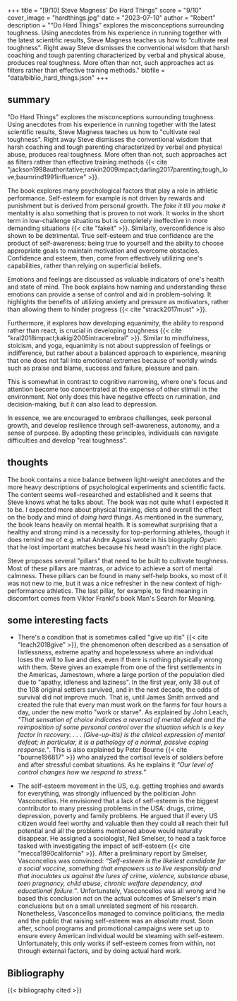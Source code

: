 +++
title = "[9/10] Steve Magness' Do Hard Things"
score = "9/10"
cover_image = "hardthings.jpg"
date = "2023-07-10"
author = "Robert"
description = "“Do Hard Things” explores the misconceptions surrounding toughness. Using anecdotes from his experience in running together with the latest scientific results, Steve Magness teaches us how to “cultivate real toughness”. Right away Steve dismisses the conventional wisdom that harsh coaching and tough parenting characterized by verbal and physical abuse, produces real toughness. More often than not, such approaches act as filters rather than effective training methods."
bibfile = "data/biblio_hard_things.json"
+++

## summary
"Do Hard Things" explores the misconceptions surrounding toughness.
Using anecdotes from his experience in running together with the latest
scientific results, Steve Magness teaches us how to "cultivate real toughness".
Right away Steve dismisses the conventional wisdom that harsh coaching and tough
parenting characterized by verbal and physical abuse, produces real toughness.
More often than not, such approaches act as filters rather than effective
training methods {{< cite "jackson1998authoritative;rankin2009impact;darling2017parenting;tough_love;baumrind1991influence" >}}. 

The book explores many psychological factors that play a role in athletic
performance. Self-esteem for example is not driven by rewards and punishment but
is derived from personal growth. The *fake it till you make it* mentality is
also something that is proven to not work. It works in the short term in
low-challenge situations but is completely ineffective in more demanding
situations {{< cite "fakeit" >}}. Similarly, overconfidence is also shown to be detrimental. 
True self-esteem and true confidence are the product of
self-awareness: being true to yourself and the ability to choose appropriate
goals to maintain motivation and overcome obstacles. Confidence and esteem,
then, come from effectively utilizing one's capabilities, rather than relying on
superficial beliefs.

Emotions and feelings are discussed as valuable indicators of one's health and
state of mind. The book explains how naming and understanding these emotions can
provide a sense of control and aid in problem-solving. It highlights the
benefits of utilizing anxiety and pressure as motivators, rather than allowing
them to hinder progress {{< cite "strack2017must" >}}.

Furthermore, it explores how developing equanimity, the ability to respond
rather than react, is crucial in developing toughness {{< cite "kral2018impact;kakigi2005intracerebral" >}}. Similar to mindfulness,
stoicism, and yoga, equanimity is not about suppression of feelings or
indifference, but rather about a balanced approach to experience, meaning that
one does not fall into emotional extremes because of worldly winds such as
praise and blame, success and failure, pleasure and pain. 

This is somewhat in contrast to cognitive narrowing, where one's focus and
attention become too concentrated at the expense of other stimuli in the
environment. Not only does this have negative effects on rumination, and
decision-making, but it can also lead to depression. 

In essence, we are encouraged to embrace challenges, seek personal growth, and
develop resilience through self-awareness, autonomy, and a sense of purpose. By
adopting these principles, individuals can navigate difficulties and develop
"real toughness".

## thoughts
The book contains a nice balance between light-weight anecdotes and
the more heavy descriptions of psychological experiments and scientific facts.
The content seems well-researched and established and it seems that Steve knows
what he talks about. The book was not quite what I expected it to be. I expected
more about physical training, diets and overall the effect on the body and mind
of *doing hard things*. As mentioned in the summary, the book leans heavily on
mental health. It is somewhat surprising that a healthy and strong mind is a
necessity for top-performing athletes, though it does remind me of e.g. what Andre
Agassi wrote in his biography *Open*: that he lost important matches because
his head wasn't in the right place.

Steve proposes several "pillars" that need to be built to cultivate toughness.
Most of these pillars are mantras, or advice to achieve a sort of mental
calmness. These pillars can be found in many self-help books, so most of it was not
new to me, but it was a nice refresher in the new context of high-performance
athletics. The last pillar, for example, to find meaning in discomfort comes from
Viktor Frankl's book Man's Search for Meaning. 

## some interesting facts
- There's a condition that is sometimes called "give up itis" {{< cite "leach2018give" >}}, the phenomenon often described as a sensation of
  listlessness, extreme apathy and hopelessness where an individual loses the
  will to live and dies, even if there is nothing physically wrong with them.
  Steve gives an example from one of the first settlements in the Americas,
  Jamestown, where a large portion of the population died due to "apathy,
  idleness and laziness". In the first year, only 38 out of the 108 original
  settlers survived, and in the next decade, the odds of survival did not
  improve much. That is, until James Smith arrived and created the rule that
  every man must work on the farms for four hours a day, under the new motto
  "work or starve". As explained by John Leach, *"That sensation of choice
  indicates a reversal of mental defeat and the reimposition of some personal
  control over the situation which is a key factor in recovery. . . .
  (Give-up-itis) is the clinical expression of mental defeat; in particular, it
  is a pathology of a normal, passive coping response."*. This is also explained
  by Peter Bourne {{< cite "bourne196817" >}} who analyzed the cortisol levels
  of soldiers before and after stressful combat situations. As he explains it
  *"Our level of control changes how we respond to stress."*

- The self-esteem movement in the US, e.g. getting trophies and awards for
everything, was strongly influenced by the politician John Vasconcellos. He
envisioned that a lack of self-esteem is the biggest contributor to many
pressing problems in the USA: drugs, crime, depression, poverty and family
problems. He argued that if every US citizen would feel worthy and valuable then
they could all reach their full potential and all the problems mentioned above
would naturally disappear. He assigned a sociologist, Neil Smelser, to head a
task force tasked with investigating the impact of self-esteem {{< cite "mecca1990california" >}}. After a
preliminary report by Smelser, Vasconcellos was convinced: *“Self-esteem is the
likeliest candidate for a social vaccine, something that empowers us to live
responsibly and that inoculates us against the lures of crime, violence,
substance abuse, teen pregnancy, child abuse, chronic welfare dependency, and
educational failure.”*. Unfortunately, Vasconcellos was all wrong and he based
this conclusion not on the actual outcomes of Smelser's main conclusions but on
a small unrelated segment of his research. Nonetheless, Vasconcellos managed to
convince politicians, the media and the public that raising self-esteem was an
absolute must. Soon after, school programs and promotional campaigns were set up
to ensure every American individual would be steaming with self-esteem.
Unfortunately, this only works if self-esteem comes from within, not
through external factors, and by doing actual hard work. 

## Bibliography
{{< bibliography cited >}}



